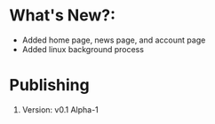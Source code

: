 # What's New?:

 - Added home page, news page, and account page
 - Added linux background process

# Publishing

 1. Version: v0.1 Alpha-1

